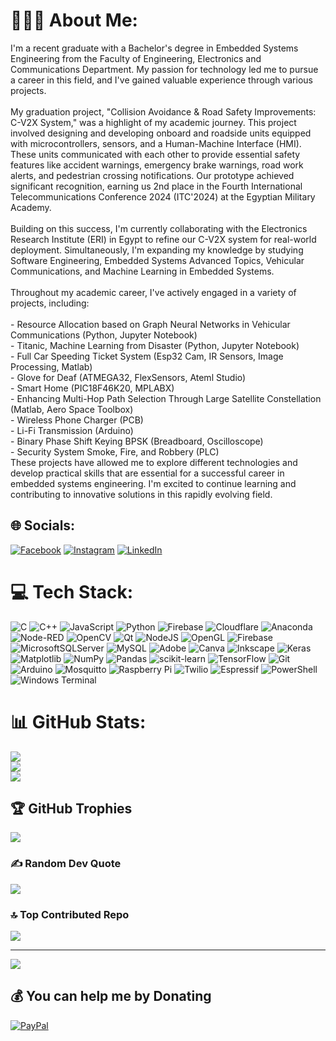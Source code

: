 
#  👨🏻‍💻 About Me:
I'm a recent graduate with a Bachelor's degree in Embedded Systems Engineering from the Faculty of Engineering, Electronics and Communications Department. My passion for technology led me to pursue a career in this field, and I've gained valuable experience through various projects.<br><br>My graduation project, "Collision Avoidance & Road Safety Improvements: C-V2X System," was a highlight of my academic journey. This project involved designing and developing onboard and roadside units equipped with microcontrollers, sensors, and a Human-Machine Interface (HMI). These units communicated with each other to provide essential safety features like accident warnings, emergency brake warnings, road work alerts, and pedestrian crossing notifications. Our prototype achieved significant recognition, earning us 2nd place in the Fourth International Telecommunications Conference 2024 (ITC'2024) at the Egyptian Military Academy.<br><br>Building on this success, I'm currently collaborating with the Electronics Research Institute (ERI) in Egypt to refine our C-V2X system for real-world deployment. Simultaneously, I'm expanding my knowledge by studying Software Engineering, Embedded Systems Advanced Topics, Vehicular Communications, and Machine Learning in Embedded Systems.<br><br>Throughout my academic career, I've actively engaged in a variety of projects, including:<br><br>- Resource Allocation based on Graph Neural Networks in Vehicular Communications (Python, Jupyter Notebook)<br>- Titanic, Machine Learning from Disaster (Python, Jupyter Notebook)<br>- Full Car Speeding Ticket System (Esp32 Cam, IR Sensors, Image Processing, Matlab)<br>- Glove for Deaf (ATMEGA32, FlexSensors, Ateml Studio)<br>- Smart Home (PIC18F46K20, MPLABX)<br>- Enhancing Multi-Hop Path Selection Through Large Satellite Constellation (Matlab, Aero Space Toolbox)<br>- Wireless Phone Charger (PCB)<br>- Li-Fi Transmission (Arduino)<br>- Binary Phase Shift Keying BPSK (Breadboard, Oscilloscope)<br>- Security System Smoke, Fire, and Robbery (PLC)<br>These projects have allowed me to explore different technologies and develop practical skills that are essential for a successful career in embedded systems engineering. I'm excited to continue learning and contributing to innovative solutions in this rapidly evolving field.


## 🌐 Socials:
[![Facebook](https://img.shields.io/badge/Facebook-%231877F2.svg?logo=Facebook&logoColor=white)](https://facebook.com/https://www.facebook.com/adham.khaled.3998263/) [![Instagram](https://img.shields.io/badge/Instagram-%23E4405F.svg?logo=Instagram&logoColor=white)](https://instagram.com/https://www.instagram.com/adham.hidawy/) [![LinkedIn](https://img.shields.io/badge/LinkedIn-%230077B5.svg?logo=linkedin&logoColor=white)](https://linkedin.com/in/www.linkedin.com/in/adham-khaled) 

# 💻 Tech Stack:
![C](https://img.shields.io/badge/c-%2300599C.svg?style=flat&logo=c&logoColor=white) ![C++](https://img.shields.io/badge/c++-%2300599C.svg?style=flat&logo=c%2B%2B&logoColor=white) ![JavaScript](https://img.shields.io/badge/javascript-%23323330.svg?style=flat&logo=javascript&logoColor=%23F7DF1E) ![Python](https://img.shields.io/badge/python-3670A0?style=flat&logo=python&logoColor=ffdd54) ![Firebase](https://img.shields.io/badge/firebase-%23039BE5.svg?style=flat&logo=firebase) ![Cloudflare](https://img.shields.io/badge/Cloudflare-F38020?style=flat&logo=Cloudflare&logoColor=white) ![Anaconda](https://img.shields.io/badge/Anaconda-%2344A833.svg?style=flat&logo=anaconda&logoColor=white) ![Node-RED](https://img.shields.io/badge/Node--RED-%238F0000.svg?style=flat&logo=node-red&logoColor=white) ![OpenCV](https://img.shields.io/badge/opencv-%23white.svg?style=flat&logo=opencv&logoColor=white) ![Qt](https://img.shields.io/badge/Qt-%23217346.svg?style=flat&logo=Qt&logoColor=white) ![NodeJS](https://img.shields.io/badge/node.js-6DA55F?style=flat&logo=node.js&logoColor=white) ![OpenGL](https://img.shields.io/badge/OpenGL-%23FFFFFF.svg?style=flat&logo=opengl) ![Firebase](https://img.shields.io/badge/firebase-a08021?style=flat&logo=firebase&logoColor=ffcd34) ![MicrosoftSQLServer](https://img.shields.io/badge/Microsoft%20SQL%20Server-CC2927?style=flat&logo=microsoft%20sql%20server&logoColor=white) ![MySQL](https://img.shields.io/badge/mysql-4479A1.svg?style=flat&logo=mysql&logoColor=white) ![Adobe](https://img.shields.io/badge/adobe-%23FF0000.svg?style=flat&logo=adobe&logoColor=white) ![Canva](https://img.shields.io/badge/Canva-%2300C4CC.svg?style=flat&logo=Canva&logoColor=white) ![Inkscape](https://img.shields.io/badge/Inkscape-e0e0e0?style=flat&logo=inkscape&logoColor=080A13) ![Keras](https://img.shields.io/badge/Keras-%23D00000.svg?style=flat&logo=Keras&logoColor=white) ![Matplotlib](https://img.shields.io/badge/Matplotlib-%23ffffff.svg?style=flat&logo=Matplotlib&logoColor=black) ![NumPy](https://img.shields.io/badge/numpy-%23013243.svg?style=flat&logo=numpy&logoColor=white) ![Pandas](https://img.shields.io/badge/pandas-%23150458.svg?style=flat&logo=pandas&logoColor=white) ![scikit-learn](https://img.shields.io/badge/scikit--learn-%23F7931E.svg?style=flat&logo=scikit-learn&logoColor=white) ![TensorFlow](https://img.shields.io/badge/TensorFlow-%23FF6F00.svg?style=flat&logo=TensorFlow&logoColor=white) ![Git](https://img.shields.io/badge/git-%23F05033.svg?style=flat&logo=git&logoColor=white) ![Arduino](https://img.shields.io/badge/-Arduino-00979D?style=flat&logo=Arduino&logoColor=white) ![Mosquitto](https://img.shields.io/badge/mosquitto-%233C5280.svg?style=flat&logo=eclipsemosquitto&logoColor=white) ![Raspberry Pi](https://img.shields.io/badge/-RaspberryPi-C51A4A?style=flat&logo=Raspberry-Pi) ![Twilio](https://img.shields.io/badge/Twilio-F22F46?style=flat&logo=Twilio&logoColor=white) ![Espressif](https://img.shields.io/badge/espressif-E7352C.svg?style=flat&logo=espressif&logoColor=white) ![PowerShell](https://img.shields.io/badge/PowerShell-%235391FE.svg?style=flat&logo=powershell&logoColor=white) ![Windows Terminal](https://img.shields.io/badge/Windows%20Terminal-%234D4D4D.svg?style=flat&logo=windows-terminal&logoColor=white)
# 📊 GitHub Stats:
![](https://github-readme-stats.vercel.app/api?username=adhamhidawy&theme=dark&hide_border=false&include_all_commits=true&count_private=true)<br/>
![](https://github-readme-streak-stats.herokuapp.com/?user=adhamhidawy&theme=dark&hide_border=false)<br/>
![](https://github-readme-stats.vercel.app/api/top-langs/?username=adhamhidawy&theme=dark&hide_border=false&include_all_commits=true&count_private=true&layout=compact)

## 🏆 GitHub Trophies
![](https://github-profile-trophy.vercel.app/?username=adhamhidawy&theme=radical&no-frame=false&no-bg=false&margin-w=4)

### ✍️ Random Dev Quote
![](https://quotes-github-readme.vercel.app/api?type=horizontal&theme=radical)

### 🔝 Top Contributed Repo
![](https://github-contributor-stats.vercel.app/api?username=adhamhidawy&limit=5&theme=dark&combine_all_yearly_contributions=true)

---
[![](https://visitcount.itsvg.in/api?id=adhamhidawy&icon=0&color=0)](https://visitcount.itsvg.in)

  ## 💰 You can help me by Donating
  [![PayPal](https://img.shields.io/badge/PayPal-00457C?style=for-the-badge&logo=paypal&logoColor=white)](https://paypal.me/@adhamhidawy) 

  
<!-- Proudly created with GPRM ( https://gprm.itsvg.in ) -->
